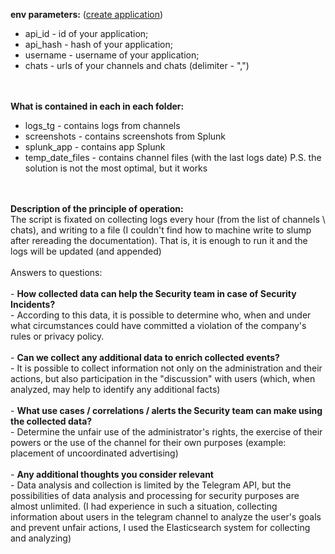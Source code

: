 <b>env parameters:</b> 
(<a href="https://core.telegram.org/api/obtaining_api_id">create application</a>)
<ul>
    <li>api_id - id of your application;</li>
    <li>api_hash - hash of your application;</li>
    <li>username - username of your application;</li>
    <li>chats - urls of your channels and chats (delimiter - ",")</li>
</ul>
<br><br>
<b>What is contained in each in each folder:</b>
<ul>
    <li>logs_tg - contains logs from channels</li>
    <li>screenshots - contains screenshots from Splunk</li>
    <li>splunk_app - contains app Splunk</li>
    <li>temp_date_files - contains channel files (with the last logs date) P.S. the solution is not the most optimal, but it works</li>
</ul>
<br><br>
<b>Description of the principle of operation:</b><br>
The script is fixated on collecting logs every hour (from the list of channels \ chats), and writing to a file (I couldn't find how to machine write to slump after rereading the documentation). That is, it is enough to run it and the logs will be updated (and appended)
<br><br>
Answers to questions:
<br><br>
- <b>How collected data can help the Security team in case of Security Incidents?</b><br>
- According to this data, it is possible to determine who, when and under what circumstances could have committed a violation of the company's rules or privacy policy.<br><br>
- <b>Can we collect any additional data to enrich collected events?</b><br>
- It is possible to collect information not only on the administration and their actions, but also participation in the "discussion" with users (which, when analyzed, may help to identify any additional facts)<br><br>
- <b>What use cases / correlations / alerts the Security team can make using the collected data?</b><br>
- Determine the unfair use of the administrator's rights, the exercise of their powers or the use of the channel for their own purposes (example: placement of uncoordinated advertising)<br><br>
- <b>Any additional thoughts you consider relevant</b><br>
- Data analysis and collection is limited by the Telegram API, but the possibilities of data analysis and processing for security purposes are almost unlimited. (I had experience in such a situation, collecting information about users in the telegram channel to analyze the user's goals and prevent unfair actions, I used the Elasticsearch system for collecting and analyzing)